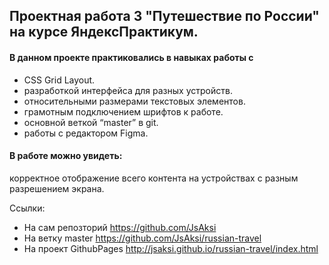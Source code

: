 ## **Проектная работа 3 "Путешествие по России" на курсе ЯндексПрактикум.** 


#### **В данном проекте практиковались в навыках работы с**
*	CSS Grid Layout. 
*	разработкой интерфейса для разных устройств. 
*	относительными размерами текстовых элементов.
*	грамотным подключением шрифтов к работе. 
*	основной веткой “master” в git. 
*	работы с редактором Figma. 


#### **В работе можно увидеть:** 
корректное отображение всего контента на устройствах с разным разрешением экрана.

Ссылки:
* На сам репозторий https://github.com/JsAksi
* На ветку master https://github.com/JsAksi/russian-travel
* На проект GithubPages http://jsaksi.github.io/russian-travel/index.html 
